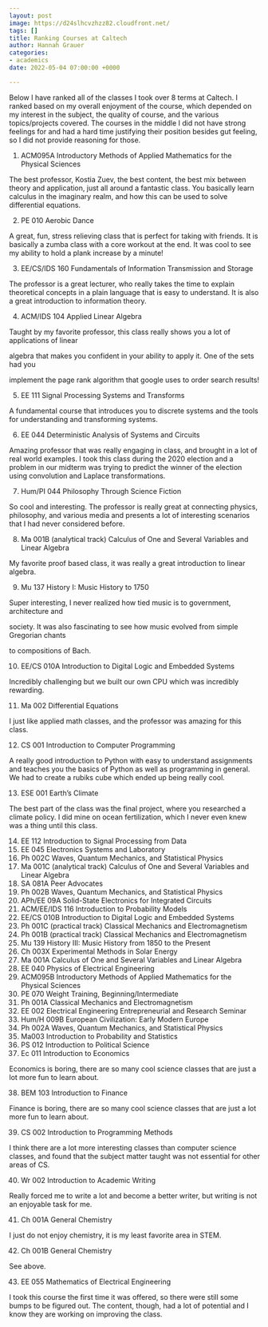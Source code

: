 ```yaml
---
layout: post
image: https://d24slhcvzhzz82.cloudfront.net/
tags: []
title: Ranking Courses at Caltech
author: Hannah Grauer
categories:
- academics
date: 2022-05-04 07:00:00 +0000

---
```


Below I have ranked all of the classes I took over 8 terms at Caltech. I ranked based on my overall enjoyment of the course, which depended on my interest in the subject, the quality of course, and the various topics/projects covered. The courses in the middle I did not have strong feelings for and had a hard time justifying their position besides gut feeling, so I did not provide reasoning for those.

1. ACM095A Introductory Methods of Applied Mathematics for the Physical Sciences

The best professor, Kostia Zuev, the best content, the best mix between theory and application, just all around a fantastic class. You basically learn calculus in the imaginary realm, and how this can be used to solve differential equations.

2. PE 010 Aerobic Dance

A great, fun, stress relieving class that is perfect for taking with friends. It is basically a zumba class with a core workout at the end. It was cool to see my ability to hold a plank increase by a minute!

3. EE/CS/IDS 160 Fundamentals of Information Transmission and Storage

The professor is a great lecturer, who really takes the time to explain theoretical concepts in a plain language that is easy to understand. It is also a great introduction to information theory.

4. ACM/IDS 104 Applied Linear Algebra

Taught by my favorite professor, this class really shows you a lot of applications of linear

algebra that makes you confident in your ability to apply it. One of the sets had you

implement the page rank algorithm that google uses to order search results!

5. EE 111 Signal Processing Systems and Transforms

A fundamental course that introduces you to discrete systems and the tools for understanding and transforming systems.

6. EE 044 Deterministic Analysis of Systems and Circuits

Amazing professor that was really engaging in class, and brought in a lot of real world examples. I took this class during the 2020 election and a problem in our midterm was trying to predict the winner of the election using convolution and Laplace transformations.

7. Hum/PI 044 Philosophy Through Science Fiction

So cool and interesting. The professor is really great at connecting physics, philosophy, and various media and presents a lot of interesting scenarios that I had never considered before.

8. Ma 001B (analytical track) Calculus of One and Several Variables and Linear Algebra

My favorite proof based class, it was really a great introduction to linear algebra.

9. Mu 137 History I: Music History to 1750

Super interesting, I never realized how tied music is to government, architecture and

society. It was also fascinating to see how music evolved from simple Gregorian chants

to compositions of Bach.

10. EE/CS 010A Introduction to Digital Logic and Embedded Systems

Incredibly challenging but we built our own CPU which was incredibly rewarding.

11. Ma 002 Differential Equations

I just like applied math classes, and the professor was amazing for this class.

12. CS 001 Introduction to Computer Programming

A really good introduction to Python with easy to understand assignments and teaches you the basics of Python as well as programming in general. We had to create a rubiks cube which ended up being really cool.

13. ESE 001 Earth’s Climate

The best part of the class was the final project, where you researched a climate policy. I did mine on ocean fertilization, which I never even knew was a thing until this class.

14. EE 112 Introduction to Signal Processing from Data
15. EE 045 Electronics Systems and Laboratory
16. Ph 002C Waves, Quantum Mechanics, and Statistical Physics
17. Ma 001C (analytical track) Calculus of One and Several Variables and Linear Algebra
18. SA 081A Peer Advocates
19. Ph 002B Waves, Quantum Mechanics, and Statistical Physics
20. APh/EE 09A Solid-State Electronics for Integrated Circuits
21. ACM/EE/IDS 116 Introduction to Probability Models
22. EE/CS 010B Introduction to Digital Logic and Embedded Systems
23. Ph 001C (practical track) Classical Mechanics and Electromagnetism
24. Ph 001B (practical track) Classical Mechanics and Electromagnetism
25. Mu 139 History III: Music History from 1850 to the Present
26. Ch 003X Experimental Methods in Solar Energy
27. Ma 001A Calculus of One and Several Variables and Linear Algebra
28. EE 040 Physics of Electrical Engineering
29. ACM095B Introductory Methods of Applied Mathematics for the Physical Sciences
30. PE 070 Weight Training, Beginning/Intermediate
31. Ph 001A Classical Mechanics and Electromagnetism
32. EE 002 Electrical Engineering Entrepreneurial and Research Seminar
33. Hum/H 009B European Civilization: Early Modern Europe
34. Ph 002A Waves, Quantum Mechanics, and Statistical Physics
35. Ma003 Introduction to Probability and Statistics
36. PS 012 Introduction to Political Science
37. Ec 011 Introduction to Economics

Economics is boring, there are so many cool science classes that are just a lot more fun to learn about.

38. BEM 103 Introduction to Finance

Finance is boring, there are so many cool science classes that are just a lot more fun to learn about.

39. CS 002 Introduction to Programming Methods

I think there are a lot more interesting classes than computer science classes, and found that the subject matter taught was not essential for other areas of CS.

40. Wr 002 Introduction to Academic Writing

Really forced me to write a lot and become a better writer, but writing is not an enjoyable task for me.

41. Ch 001A General Chemistry

I just do not enjoy chemistry, it is my least favorite area in STEM.

42. Ch 001B General Chemistry

See above.

43. EE 055 Mathematics of Electrical Engineering

I took this course the first time it was offered, so there were still some bumps to be figured out. The content, though, had a lot of potential and I know they are working on improving the class.